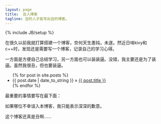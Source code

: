 ```yaml
---
layout: page
title:  丑人博客
tagline: 丑的人才能写出丑的博客。
---
```

{% include JB/setup %}

在很久以前我就打算搭建一个博客，奈何天生愚钝，未遂。然近日啃kivy和c++时，发现还是需要写一个博客，记录自己的学习心得。

一方面是方便自己总结学习，另一方面也可以装装逼。没错，我主要还是为了装逼。虽然我很丑，但也要装逼。


<ul class="posts">
  {% for post in site.posts %}
    <li><span>{{ post.date | date_to_string }}</span> &raquo; <a href="{{ BASE_PATH }}{{ post.url }}">{{ post.title }}</a></li>
  {% endfor %}
</ul>







最重要的事情要写在最下面：

如果哪位不幸误入本博客，我只能表示深深的歉意。



这个博客还真是丑啊……
